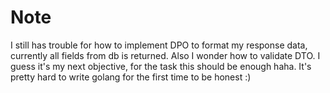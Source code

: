 # Note

I still has trouble for how to implement DPO to format my response data, currently all fields from db is returned.
Also I wonder how to validate DTO. I guess it's my next objective, for the task this should be enough haha. It's pretty hard to write golang for the first time to be honest :)